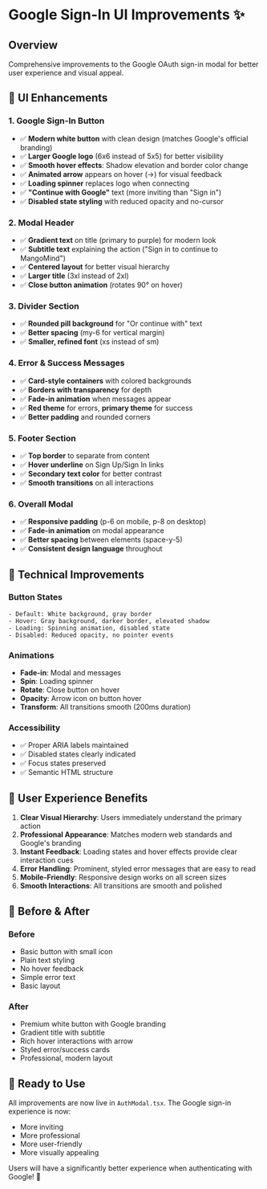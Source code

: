 # Google Sign-In UI Improvements ✨

## Overview
Comprehensive improvements to the Google OAuth sign-in modal for better user experience and visual appeal.

## 🎨 UI Enhancements

### 1. **Google Sign-In Button**
- ✅ **Modern white button** with clean design (matches Google's official branding)
- ✅ **Larger Google logo** (6x6 instead of 5x5) for better visibility
- ✅ **Smooth hover effects**: Shadow elevation and border color change
- ✅ **Animated arrow** appears on hover (→) for visual feedback
- ✅ **Loading spinner** replaces logo when connecting
- ✅ **"Continue with Google"** text (more inviting than "Sign in")
- ✅ **Disabled state styling** with reduced opacity and no-cursor

### 2. **Modal Header**
- ✅ **Gradient text** on title (primary to purple) for modern look
- ✅ **Subtitle text** explaining the action ("Sign in to continue to MangoMind")
- ✅ **Centered layout** for better visual hierarchy
- ✅ **Larger title** (3xl instead of 2xl)
- ✅ **Close button animation** (rotates 90° on hover)

### 3. **Divider Section**
- ✅ **Rounded pill background** for "Or continue with" text
- ✅ **Better spacing** (my-6 for vertical margin)
- ✅ **Smaller, refined font** (xs instead of sm)

### 4. **Error & Success Messages**
- ✅ **Card-style containers** with colored backgrounds
- ✅ **Borders with transparency** for depth
- ✅ **Fade-in animation** when messages appear
- ✅ **Red theme** for errors, **primary theme** for success
- ✅ **Better padding** and rounded corners

### 5. **Footer Section**
- ✅ **Top border** to separate from content
- ✅ **Hover underline** on Sign Up/Sign In links
- ✅ **Secondary text color** for better contrast
- ✅ **Smooth transitions** on all interactions

### 6. **Overall Modal**
- ✅ **Responsive padding** (p-6 on mobile, p-8 on desktop)
- ✅ **Fade-in animation** on modal appearance
- ✅ **Better spacing** between elements (space-y-5)
- ✅ **Consistent design language** throughout

## 🔧 Technical Improvements

### Button States
```tsx
- Default: White background, gray border
- Hover: Gray background, darker border, elevated shadow
- Loading: Spinning animation, disabled state
- Disabled: Reduced opacity, no pointer events
```

### Animations
- **Fade-in**: Modal and messages
- **Spin**: Loading spinner
- **Rotate**: Close button on hover
- **Opacity**: Arrow icon on button hover
- **Transform**: All transitions smooth (200ms duration)

### Accessibility
- ✅ Proper ARIA labels maintained
- ✅ Disabled states clearly indicated
- ✅ Focus states preserved
- ✅ Semantic HTML structure

## 🎯 User Experience Benefits

1. **Clear Visual Hierarchy**: Users immediately understand the primary action
2. **Professional Appearance**: Matches modern web standards and Google's branding
3. **Instant Feedback**: Loading states and hover effects provide clear interaction cues
4. **Error Handling**: Prominent, styled error messages that are easy to read
5. **Mobile-Friendly**: Responsive design works on all screen sizes
6. **Smooth Interactions**: All transitions are smooth and polished

## 📱 Before & After

### Before
- Basic button with small icon
- Plain text styling
- No hover feedback
- Simple error text
- Basic layout

### After
- Premium white button with Google branding
- Gradient title with subtitle
- Rich hover interactions with arrow
- Styled error/success cards
- Professional, modern layout

## 🚀 Ready to Use

All improvements are now live in `AuthModal.tsx`. The Google sign-in experience is now:
- More inviting
- More professional
- More user-friendly
- More visually appealing

Users will have a significantly better experience when authenticating with Google! 🎉
